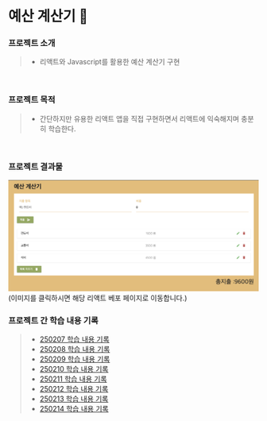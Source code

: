 # 예산 계산기 🧮


### 프로젝트 소개
> - 리액트와 Javascript를 활용한 예산 계산기 구현

<br>

### 프로젝트 목적 
> - 간단하지만 유용한 리액트 앱을 직접 구현하면서 리액트에 익숙해지며 충분히 학습한다.  

<br>

### 프로젝트 결과물 

<a href="https://jongheonleee.github.io/budget_calculator" target="_blank">
    <img src="./study/image/결과물.png">
</a>
(이미지를 클릭하시면 해당 리액트 베포 페이지로 이동합니다.)


<br>

### 프로젝트 간 학습 내용 기록 
> - [250207 학습 내용 기록](study/250207.md)
> - [250208 학습 내용 기록](study/250208.md)
> - [250209 학습 내용 기록](study/250209.md)
> - [250210 학습 내용 기록](study/250210.md)
> - [250211 학습 내용 기록](study/250211.md)
> - [250212 학습 내용 기록](study/250212.md)
> - [250213 학습 내용 기록](study/250213.md)
> - [250214 학습 내용 기록](study/250214.md)